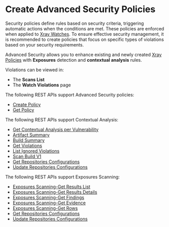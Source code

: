 # Create Advanced Security Policies

Security policies define rules based on security criteria, triggering automatic actions when the conditions are met. These policies are enforced when applied to [Xray Watches](../../../xray/features-and-capabilities/sdlc-policy-mangement/watches.md). To ensure effective security management, it is recommended to create policies that focus on specific types of violations based on your security requirements.&#x20;

Advanced Security allows you to enhance existing and newly created [Xray Policies](../../../xray/features-and-capabilities/sdlc-policy-mangement/) with **Exposures** detection and **contextual analysis** rules.

Violations can be viewed in:

* The **Scans List**
* The **Watch Violations** page

The following REST APIs support Advanced Security policies:

* [Create Policy](https://jfrog.com/help/r/xray-rest-apis/create-policy?tocId=3AX1LFxgXidUwU280usJNQ)
* [Get Policy](https://jfrog.com/help/r/xray-rest-apis/get-policy?tocId=p1jFjFMN30A9Ydm4fSs23Q)

The following REST APIs support Contextual Analysis:

* [Get Contextual Analysis per Vulnerability](https://jfrog.com/help/access?ft:clusterId=UUID-00e06ac2-7e82-93d5-a26a-cc03a574e418)
* [Artifact Summary](https://jfrog.com/help/access?ft:clusterId=UUID-9014965c-7895-9083-e723-0490dd12fe5f)
* [Build Summary](https://jfrog.com/help/access?ft:clusterId=UUID-ef0d5caf-dbb3-59a4-5a96-16aabb944c87)
* [Get Violations](https://jfrog.com/help/r/xray-rest-apis/get-violations)
* [List Ignored Violations](https://jfrog.com/help/access?ft:clusterId=UUID-f0ddd0eb-aef8-fbbb-2ff2-516caf185704)
* [Scan Build V1](https://jfrog.com/help/access?ft:clusterId=UUID-d15877af-6a8b-6d0d-52c0-bf6970c20106)
* [Get Repositories Configurations](https://jfrog.com/help/access?ft:clusterId=UUID-087c285b-3fb9-b97a-4a94-227c98ceae78)
* [Update Repositories Configurations](https://jfrog.com/help/access?ft:clusterId=UUID-dfc289b8-5668-ed3d-c054-0c71a1a30b08)

The following REST APIs support Exposures Scanning:

* [Exposures Scanning-Get Results List](https://jfrog.com/help/r/xray-rest-apis/exposures-scanning-get-results-list)
* [Exposures Scanning-Get Results Details](https://jfrog.com/help/r/xray-rest-apis/exposures-scanning-get-results-details)
* [Exposures Scanning-Get Findings](https://jfrog.com/help/r/xray-rest-apis/exposures-scanning-get-findings)
* [Exposures Scanning-Get Evidence](https://jfrog.com/help/r/xray-rest-apis/exposures-scanning-get-evidence)
* [Exposures Scanning-Get Rows](https://jfrog.com/help/r/xray-rest-apis/exposures-scanning-get-rows)
* [Get Repositories Configurations](https://jfrog.com/help/r/xray-rest-apis/get-repositories-configurations)
* [Update Repositories Configurations](https://jfrog.com/help/r/xray-rest-apis/update-repositories-configurations)
